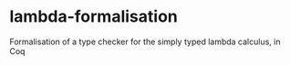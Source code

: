 lambda-formalisation
====================

Formalisation of a type checker for the simply typed lambda calculus, in Coq
